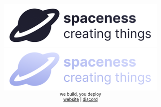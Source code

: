 
<p align="center">
  <img src="/assets/spaceness-light.png#gh-light-mode-only">
  <img src="/assets/spaceness-dark.png#gh-dark-mode-only">
  <br>we build, you deploy
  <br>
  <a href="https://spaceness.org">website</a> | <a href="https://discord.gg/spaceness">discord</a>
</p>


